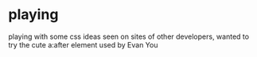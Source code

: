 # playing
playing with some css ideas seen on sites of other developers, wanted to try the cute a:after element used by Evan You 
